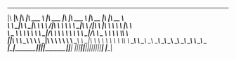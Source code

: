  ________  ________  ___  _______   ________   ________  _______   ________  ___  ________     
|\   ____\|\   ____\|\  \|\  ___ \ |\   ___  \|\   ____\|\  ___ \ |\   __  \|\  \|\   __  \    
\ \  \___|\ \  \___|\ \  \ \   __/|\ \  \\ \  \ \  \___|\ \   __/|\ \  \|\  \ \  \ \  \|\  \   
 \ \_____  \ \  \    \ \  \ \  \_|/_\ \  \\ \  \ \  \    \ \  \_|/_\ \   _  _\ \  \ \  \\\  \  
  \|____|\  \ \  \____\ \  \ \  \_|\ \ \  \\ \  \ \  \____\ \  \_|\ \ \  \\  \\ \  \ \  \\\  \ 
    ____\_\  \ \_______\ \__\ \_______\ \__\\ \__\ \_______\ \_______\ \__\\ _\\ \__\ \_______\
   |\_________\|_______|\|__|\|_______|\|__| \|__|\|_______|\|_______|\|__|\|__|\|__|\|_______|
   \|_________|                                                                                
                                                                                               
                                                                                               
